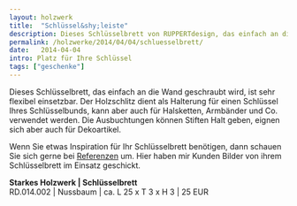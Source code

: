 ```yaml
---
layout: holzwerk
title:  "Schlüssel&shy;leiste"
description: Dieses Schlüsselbrett von RUPPERTdesign, das einfach an die Wand geschraubt wird, ist sehr flexibel einsetzbar.
permalink: /holzwerke/2014/04/04/schluesselbrett/
date:   2014-04-04 
intro: Platz für Ihre Schlüssel
tags: ["geschenke"]
---
```


Dieses Schlüsselbrett, das einfach an die Wand geschraubt wird, ist sehr flexibel einsetzbar. 
Der Holzschlitz dient als Halterung für einen Schlüssel Ihres Schlüsselbunds, 
kann aber auch für Halsketten, Armbänder und Co. verwendet werden. 
Die Ausbuchtungen können Stiften Halt geben, eignen sich aber auch für Dekoartikel. 

Wenn Sie etwas Inspiration für Ihr Schlüsselbrett benötigen, 
dann schauen Sie sich gerne bei [Referenzen][1] um. 
Hier haben mir Kunden Bilder von ihrem Schlüsselbrett im Einsatz geschickt. 


**Starkes Holzwerk \| Schlüsselbrett**       
	RD.014.002  \| 	Nussbaum \| ca. L 25 x T 3 x H 3 \| 25 EUR


 [1]: /referenzen